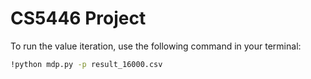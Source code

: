 # CS5446 Project
To run the value iteration, use the following command in your terminal:

```bash
!python mdp.py -p result_16000.csv
